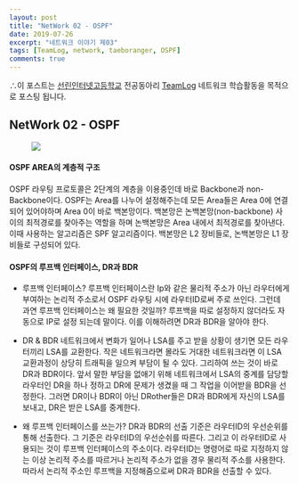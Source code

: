 ```yaml
---
layout: post
title: "NetWork 02 - OSPF"
date: 2019-07-26
excerpt: "네트워크 이야기 제03"
tags: [TeamLog, network, taeboranger, OSPF]
comments: true
---
```


∴이 포스트는 [선린인터넷고등학교](http://www.sunrint.hs.kr/index.do) 전공동아리 [TeamLog](https://teamlog.kr/) 네트워크 학습활동을 목적으로 포스팅 됩니다.

## NetWork 02 - OSPF

<figure>
    <img src="https://asiasociety.org/sites/default/files/styles/1200w/public/G/gcen_0.png?itok=AqwLP8yc">
</figure>


#### OSPF AREA의 계층적 구조

OSPF 라우팅 프로토콜은 2단계의 계층을 이용중인데 바로 Backbone과 non-Backbone이다. OSPF는 Area를 나누어 설정해주는데 모든 Area들은 Area 0에 연결되어 있어야하며 Area 0이 바로 백본망이다. 백본망은 논백본망(non-backbone) 사이의 최적경로를 찾아주는 역할을 하며 논백본망은 Area 내에서 최적경로를 찾아낸다. 이때 사용하는 알고리즘은 SPF 알고리즘이다. 백본망은 L2 장비들로, 논백본망은 L1 장비들로 구성되어 있다.


#### OSPF의 루프백 인터페이스, DR과 BDR

* 루프백 인터페이스?
  루프백 인터페이스란 Ip와 같은 물리적 주소가 아닌 라우터에게 부여하는 논리적 주소로서 OSPF 라우팅 시에 라우터ID로써 주로 쓰인다. 그런데 과연 루프백 인터페이스는 왜 필요한 것일까? 루프백을 따로 설정하지 않더라도 자동으로 IP로 설정 되는데 말이다. 이를 이해하려면 DR과 BDR을 알아야 한다.


* DR & BDR
  네트워크에서 변화가 일어나 LSA를 주고 받을 상황이 생기면 모든 라우터끼리 LSA를 교환한다. 작은 네트워크라면 몰라도 거대한 네트워크라면 이 LSA 교환과정이 상당히 트래픽을 일으켜 부담이 될 수 있다. 그리하여 쓰는 것이 바로 DR과 BDR이다. 앞서 말한 부담을 없애기 위해 네트워크에서 LSA의 중계를 담당할 라우터인 DR을 하나 정하고 DR에 문제가 생겼을 때 그 작업을 이어받을 BDR을 선정한다. 그러면 DR이나 BDR이 아닌 DRother들은 DR과 BDR에게 자신의 LSA를 보내고, DR은 받은 LSA를 중계한다.

* 왜 루프백 인터페이스를 쓰는가?
  DR과 BDR의 선출 기준은 라우터ID의 우선순위를 통해 선출한다. 그 기준은 라우터ID의 우선순쉬를 따른다. 그리고 이 라우터ID로 사용되는 것이 루프백 인터페이스의 주소이다. 라우터ID는 명령어로 따로 지정하지 않는 이상 논리적 주소를 따르거나 논리적 주소가 없을 경우 물리적 주소를 사용한다. 따라서 논리적 주소인 루프백을 지정해줌으로써 DR과 BDR을 선출할 수 있다.
